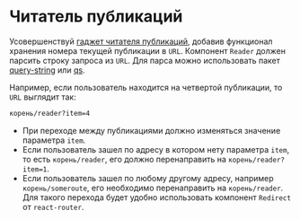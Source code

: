 # Читатель публикаций

Усовершенствуй [гаджет читателя публикаций](../../homework-02/reader), добавив
функционал хранения номера текущей публикации в `URL`. Компонент `Reader` должен
парсить строку запроса из `URL`. Для парса можно использовать пакет
[query-string](https://www.npmjs.com/package/query-string) или
[qs](https://www.npmjs.com/package/qs).

Например, если пользователь находится на четвертой публикации, то `URL` выглядит
так:

```bash
корень/reader?item=4
```

- При переходе между публикациями должно изменяться значение параметра `item`.
- Если пользователь зашел по адресу в котором нету параметра `item`, то есть
  `корень/reader`, его должно перенаправить на `корень/reader?item=1`.
- Если пользователь зашел по любому другому адресу, например
  `корень/someroute`, его необходимо перенаправить на `корень/reader`. Для
  такого перехода будет удобно использовать компонент `Redirect` от
  `react-router`.
